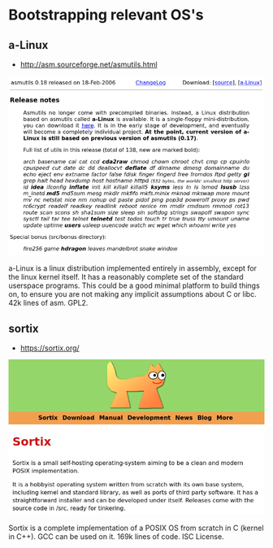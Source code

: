 # Bootstrapping relevant OS's

## a-Linux

* http://asm.sourceforge.net/asmutils.html

![a-Linux](a-linux.png)

a-Linux is a linux distribution implemented entirely in assembly, except for the linux kernel itself. It has a reasonably complete set of the standard userspace programs. This could be a good minimal platform to build things on, to ensure you are not making any implicit assumptions about C or libc. 42k lines of asm. GPL2.

## sortix

* https://sortix.org/

![sortix](sortix.png)

Sortix is a complete implementation of a POSIX OS from scratch in C (kernel in C++). GCC can be used on it. 169k lines of code. ISC License.
